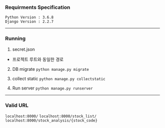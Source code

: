 ### Requirments Specification

```
Python Version : 3.6.8
Django Version : 2.2.7
```

---
### Running
1. secret.json
- 프로젝트 루트와 동일한 경로

2. DB migrate
`python manage.py migrate`

3. collect static
`python manage.py collectstatic`

4. Run server
`python manage.py runserver`

---
### Valid URL
`localhost:8000/`
`localhost:8000/stock_list/`
`localhost:8000/stock_analysis/{stock_code}`
